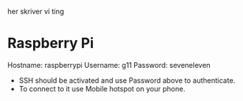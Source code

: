 her skriver vi ting


# Raspberry Pi
Hostname: raspberrypi
Username: g11
Password: seveneleven

- SSH should be activated and use Password above to authenticate.
- To connect to it use Mobile hotspot on your phone.
